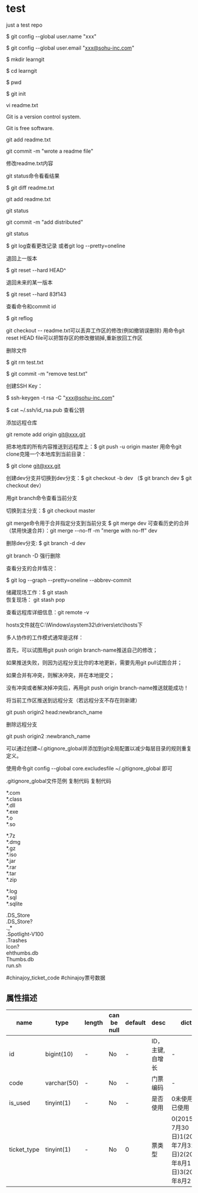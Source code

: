 # test
just a test repo

$ git config --global user.name "xxx"

$ git config --global user.email "xxx@sohu-inc.com"

$ mkdir learngit

$ cd learngit

$ pwd

$ git init 

vi readme.txt

Git is a version control system.

Git is free software.

git add readme.txt

git commit -m "wrote a readme file"

修改readme.txt内容

git status命令看看结果

$ git diff readme.txt 

git add readme.txt

git status

git commit -m "add distributed"

git status

$ git log查看更改记录 或者git log --pretty=oneline

退回上一版本

$ git reset --hard HEAD^

退回未来的某一版本

$ git reset --hard 83f143

查看命令和commit id

$ git reflog

git checkout -- readme.txt可以丢弃工作区的修改(例如撤销误删除)
用命令git reset HEAD file可以把暂存区的修改撤销掉,重新放回工作区

删除文件

$ git rm test.txt

$ git commit -m "remove test.txt"

创建SSH Key：

$ ssh-keygen -t rsa -C "xxx@sohu-inc.com"

$ cat ~/.ssh/id_rsa.pub 查看公钥

添加远程仓库

git remote add origin git@xxx.git

把本地库的所有内容推送到远程库上：$ git push -u origin master
用命令git clone克隆一个本地库到当前目录：

$ git clone git@xxx.git

创建dev分支并切换到dev分支：$ git checkout -b dev 	（$ git branch dev    	$ git checkout dev）

用git branch命令查看当前分支

切换到主分支：$ git checkout master

git merge命令用于合并指定分支到当前分支 $ git merge dev 
 		可查看历史的合并（禁用快速合并）：git merge --no-ff -m "merge with no-ff" dev

删除dev分支:  $ git branch -d dev

git branch -D <name>强行删除

查看分支的合并情况：

$ git log --graph --pretty=oneline --abbrev-commit

储藏现场工作：$ git stash  
 恢复现场：  git stash pop

查看远程库详细信息：git remote -v

hosts文件就在C:\Windows\system32\drivers\etc\hosts下

多人协作的工作模式通常是这样：

首先，可以试图用git push origin branch-name推送自己的修改；

如果推送失败，则因为远程分支比你的本地更新，需要先用git pull试图合并；

如果合并有冲突，则解决冲突，并在本地提交；

没有冲突或者解决掉冲突后，再用git push origin branch-name推送就能成功！

将当前工作区推送到远程分支（若远程分支不存在则新建）

git push origin2 head:newbranch_name

删除远程分支

git push origin2 :newbranch_name

可以通过创建~/.gitignore_global并添加到git全局配置以减少每层目录的规则重复定义。

使用命令git config --global core.excludesfile ~/.gitignore_global 即可


.gitignore_global文件范例
复制代码
复制代码

*.com  
*.class  
*.dll  
*.exe  
*.o  
*.so  
  
*.7z  
*.dmg  
*.gz  
*.iso  
*.jar  
*.rar  
*.tar  
*.zip  
  
*.log  
*.sql  
*.sqlite  
  

.DS_Store  
.DS_Store?  
._*  
.Spotlight-V100  
.Trashes  
Icon?  
ehthumbs.db  
Thumbs.db  
run.sh

#chinajoy_ticket_code 
#chinajoy票号数据

## 属性描述

| name | type | length | can be null | default | desc | dict |
| ---- | ---- | ------ | ----------- | ------- | ---- | ---- |
| id | bigint(10) | - | No | - | ID，主键,自增长 |- |
| code | varchar(50) | - | No | - | 门票编码 | - |
| is_used | tinyint(1) | - | No | - | 是否使用 | 0未使用1已使用 |
| ticket_type | tinyint(1) | - | No | 0 | 票类型 | 0(2015年7月30日)1(2015年7月31日)2(2015年8月1日)3(2015年8月2日) |
